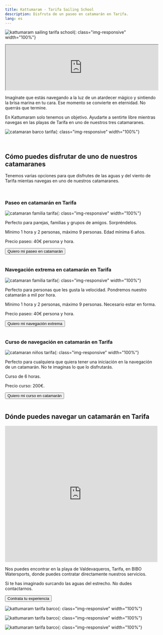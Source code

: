 ```yaml
---
title: Kattumaram - Tarifa Sailing School
description: Disfruta de un paseo en catamarán en Tarifa.
lang: es
---
```


![kattumaram sailing tarifa school](/assets/images/logo-2.png){: class="img-responsive" width="100%"}

<div class="embed-responsive embed-responsive-16by9">
  <iframe width="100%" class="embed-responsive-item" src="https://www.youtube.com/embed/wnnz8vdHqDc?autoplay=1&cc_load_policy=1"></iframe>
</div>

Imagínate que estás navegando a la luz de un atardecer mágico y sintiendo la brisa marina en tu cara. Ese momento se convierte en eternidad. No querrás que termine.

En Kattumaram solo tenemos un objetivo. Ayudarte a sentirte libre mientras navegas en las playas de Tarifa en uno de nuestros tres catamaranes.

![catamaran barco tarifa](/assets/images/boat.jpeg){: class="img-responsive" width="100%"}

<br>

## **Cómo puedes disfrutar de uno de nuestros catamaranes**

Tenemos varias opciones para que disfrutes de las aguas y del viento de Tarifa mientas navegas en uno de nuestros catamaranes.

<br>

### **Paseo en catamarán en Tarifa**

![catamaran familia tarifa](/assets/images/boat_family.jpeg){: class="img-responsive" width="100%"}

Perfecto para parejas, familias y grupos de amigos. Sorpréndelos.

Mínimo 1 hora y 2 personas, máximo 9 personas. Edad mínima 6 años.

Precio paseo: 40€ persona y hora.

<a href="https://socialmedia638083.typeform.com/to/YcuDK5zW">
  <button type="button" class="btn btn-dark">
    Quiero mi paseo en catamarán
  </button>
</a>

<br>
<br>

### **Navegación extrema en catamarán en Tarifa**

![catamaran familia tarifa](/assets/images/boat_sport.jpeg){: class="img-responsive" width="100%"}

Perfecto para personas que les gusta la velocidad. Pondremos nuestro catamarán a mil por hora.

Mínimo 1 hora y 2 personas, máximo 9 personas. Necesario estar en forma.

Precio paseo: 40€ persona y hora.

<a href="https://socialmedia638083.typeform.com/to/YcuDK5zW">
  <button type="button" class="btn btn-dark">
    Quiero mi navegación extrema
  </button>
</a>

<br>
<br>

### **Curso de navegación en catamarán en Tarifa**

![catamaran niños tarifa](/assets/images/kids.jpeg){: class="img-responsive" width="100%"}

Perfecto para cualquiera que quiera tener una iniciación en la navegación de un catamarán. No te imaginas lo que lo disfrutarás.

Curso de 6 horas.

Precio curso: 200€.

<a href="https://socialmedia638083.typeform.com/to/YcuDK5zW">
  <button type="button" class="btn btn-dark">
    Quiero mi curso en catamarán
  </button>
</a>

<br>
<br>


## **Dónde puedes navegar un catamarán en Tarifa**

<iframe src="https://www.google.com/maps/embed?pb=!1m14!1m8!1m3!1d12900.255775060012!2d-5.6847073!3d36.0675444!3m2!1i1024!2i768!4f13.1!3m3!1m2!1s0x0%3A0x9de219abb6d0b29d!2sBIBO%20Watersports!5e0!3m2!1sen!2ses!4v1622299827335!5m2!1sen!2ses" width="100%" height="450" style="border:0;" allowfullscreen="" loading="lazy"></iframe>

Nos puedes encontrar en la playa de Valdevaqueros, Tarifa, en BIBO Watersports, donde puedes contratar directamente nuestros servicios. 

Si te has imaginado surcando las aguas del estrecho. No dudes contactarnos.

<a href="https://socialmedia638083.typeform.com/to/YcuDK5zW">
  <button type="button" class="btn btn-dark">
    Contrata tu experiencia
  </button>
</a>

<br>

![kattumaram tarifa barco](/assets/images/team.jpeg){: class="img-responsive" width="100%"}

![kattumaram tarifa barco](/assets/images/team_boat.jpeg){: class="img-responsive" width="100%"}

![kattumaram tarifa barco](/assets/images/boat_beach.jpeg){: class="img-responsive" width="100%"}

<br>








    
  
